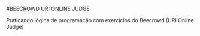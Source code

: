 #BEECROWD URI ONLINE JUDGE

Praticando lógica de programação com exercícios do Beecrowd 
(URI Online Judge)